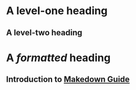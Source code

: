 A level-one heading
===================

A level-two heading
-------------------

A *formatted* heading
=====================

Introduction to [Makedown Guide](https://www.markdownguide.com)
-----------------------------